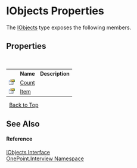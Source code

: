 # IObjects Properties
 

The <a href="T_OnePoint_Interview_IObjects">IObjects</a> type exposes the following members.


## Properties
&nbsp;<table><tr><th></th><th>Name</th><th>Description</th></tr><tr><td>![Public property](media/pubproperty.gif "Public property")</td><td><a href="P_OnePoint_Interview_IObjects_Count">Count</a></td><td /></tr><tr><td>![Public property](media/pubproperty.gif "Public property")</td><td><a href="P_OnePoint_Interview_IObjects_Item">Item</a></td><td /></tr></table>&nbsp;
<a href="#iobjects-properties">Back to Top</a>

## See Also


#### Reference
<a href="T_OnePoint_Interview_IObjects">IObjects Interface</a><br /><a href="N_OnePoint_Interview">OnePoint.Interview Namespace</a><br />